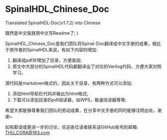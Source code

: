 # SpinalHDL_Chinese_Doc
Translated SpinalHDL-Doc(v1.7.2) into Chinese

既然是中文版就用中文写Readme了; )

SpinalHDL_Chinese_Doc是我们团队将Spinal-Doc翻译成中文手册的成果，相比于原作者的SpinalHDL来说，有如下内容的增加:

1. 翻译成pdf并增加了目录，方便查阅;
2. 原文中大部分的SpinalHDL代码都翻译出了对应的Verilog代码，方便大家对照学习。

源代码是markdown格式的，因此关于目录，有两种方式可以添加:

1. 添加html导航栏代码并输出为html格式;
2. 下载可以添加目录的pdf阅读器，如WPS，极速阅读器等等;

希望大家能够尊重我们团队的劳动成果，在分享中文手册的同时能够注明出处，谢谢~

如有勘误或更进一步的讨论，欢迎各位读者联系该GitHub账号的邮箱:
THU_CGRA@163.com
